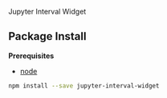 Jupyter Interval Widget

Package Install
---------------

**Prerequisites**
- [node](http://nodejs.org/)

```bash
npm install --save jupyter-interval-widget
```
